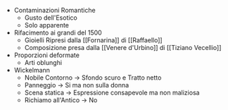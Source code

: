 - Contaminazioni Romantiche
	- Gusto dell'Esotico
	- Solo apparente
- Rifacimento ai grandi del 1500
	- Gioielli Ripresi dalla [[Fornarina]] di [[Raffaello]]
	- Composizione presa dalla [[Venere d'Urbino]] di [[Tiziano Vecellio]]
- Proporzioni deformate
	- Arti oblunghi
- Wickelmann
	- Nobile Contorno -> Sfondo scuro e Tratto netto
	- Panneggio -> Si ma non sulla donna
	- Scena statica -> Espressione consapevole ma non maliziosa
	- Richiamo all'Antico -> No